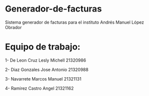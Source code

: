 # Generador-de-facturas
Sistema generador de facturas para el instituto Andrés Manuel López Obrador  
# Equipo de trabajo:
1- De Leon Cruz Lesly Michell   21320986

2- Diaz Gonzales Jose Antonio   21320988

3- Navarrete Marcos Manuel      21321131

4- Ramirez Castro Angel         21321162


